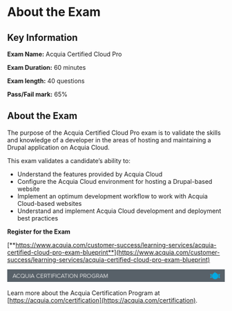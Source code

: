 # About the Exam

## Key Information

**Exam Name:** Acquia Certified Cloud Pro

**Exam Duration:** 60 minutes

**Exam length:** 40 questions

**Pass/Fail mark:** 65%

## About the Exam

The purpose of the Acquia Certified Cloud Pro exam is to validate the skills and knowledge of a developer in the areas of hosting and maintaining a Drupal application on Acquia Cloud.

This exam validates a candidate’s ability to:

* Understand the features provided by Acquia Cloud
* Configure the Acquia Cloud environment for hosting a Drupal-based website
* Implement an optimum development workflow to work with Acquia Cloud-based websites
* Understand and implement Acquia Cloud development and deployment best practices

**Register for the Exam**

[**https://www.acquia.com/customer-success/learning-services/acquia-certified-cloud-pro-exam-blueprint**](https://www.acquia.com/customer-success/learning-services/acquia-certified-cloud-pro-exam-blueprint)

![](.gitbook/assets/Screen%20Shot%202017-11-27%20at%2012.21.01%20PM.png)

Learn more about the Acquia Certification Program at [https://acquia.com/certification](https://acquia.com/certification).

